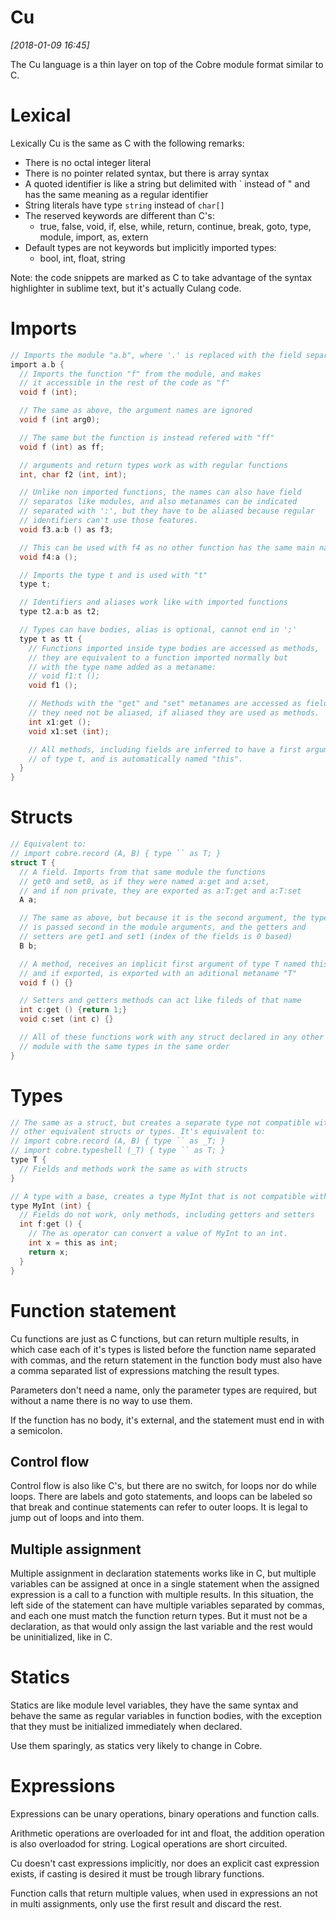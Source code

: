# Cu

*[2018-01-09 16:45]*

The Cu language is a thin layer on top of the Cobre module format similar to C.

# Lexical

Lexically Cu is the same as C with the following remarks:

- There is no octal integer literal
- There is no pointer related syntax, but there is array syntax
- A quoted identifier is like a string but delimited with \` instead of " and has the same meaning as a regular identifier
- String literals have type `string` instead of `char[]`
- The reserved keywords are different than C's:
  + true, false, void, if, else, while, return, continue, break, goto, type, module, import, as, extern
- Default types are not keywords but implicitly imported types:
  + bool, int, float, string

Note: the code snippets are marked as C to take advantage of the syntax highlighter in sublime text, but it's actually Culang code.


# Imports

~~~c
// Imports the module "a.b", where '.' is replaced with the field separator
import a.b {
  // Imports the function "f" from the module, and makes
  // it accessible in the rest of the code as "f"
  void f (int);

  // The same as above, the argument names are ignored
  void f (int arg0);

  // The same but the function is instead refered with "ff"
  void f (int) as ff;

  // arguments and return types work as with regular functions
  int, char f2 (int, int);

  // Unlike non imported functions, the names can also have field
  // separatos like modules, and also metanames can be indicated
  // separated with ':', but they have to be aliased because regular
  // identifiers can't use those features.
  void f3.a:b () as f3;

  // This can be used with f4 as no other function has the same main name
  void f4:a ();

  // Imports the type t and is used with "t"
  type t;

  // Identifiers and aliases work like with imported functions
  type t2.a:b as t2;

  // Types can have bodies, alias is optional, cannot end in ';'
  type t as tt {
    // Functions imported inside type bodies are accessed as methods,
    // they are equivalent to a function imported normally but
    // with the type name added as a metaname:
    // void f1:t ();
    void f1 ();

    // Methods with the "get" and "set" metanames are accessed as fields,
    // they need not be aliased, if aliased they are used as methods.
    int x1:get ();
    void x1:set (int);

    // All methods, including fields are inferred to have a first argument
    // of type t, and is automatically named "this".
  }
}
~~~

# Structs

~~~c
// Equivalent to:
// import cobre.record (A, B) { type `` as T; }
struct T {
  // A field. Imports from that same module the functions
  // get0 and set0, as if they were named a:get and a:set,
  // and if non private, they are exported as a:T:get and a:T:set
  A a;

  // The same as above, but because it is the second argument, the type B
  // is passed second in the module arguments, and the getters and
  // setters are get1 and set1 (index of the fields is 0 based)
  B b;

  // A method, receives an implicit first argument of type T named this,
  // and if exported, is exported with an aditional metaname "T"
  void f () {}

  // Setters and getters methods can act like fileds of that name
  int c:get () {return 1;}
  void c:set (int c) {}

  // All of these functions work with any struct declared in any other
  // module with the same types in the same order
}
~~~

# Types

~~~c
// The same as a struct, but creates a separate type not compatible with
// other equivalent structs or types. It's equivalent to:
// import cobre.record (A, B) { type `` as _T; }
// import cobre.typeshell (_T) { type `` as T; }
type T {
  // Fields and methods work the same as with structs
}

// A type with a base, creates a type MyInt that is not compatible with int
type MyInt (int) {
  // Fields do not work, only methods, including getters and setters
  int f:get () {
    // The as operator can convert a value of MyInt to an int.
    int x = this as int;
    return x;
  }
}
~~~

# Function statement

Cu functions are just as C functions, but can return multiple results, in which case each of it's types is listed before the function name separated with commas, and the return statement in the function body must also have a comma separated list of expressions matching the result types.

Parameters don't need a name, only the parameter types are required, but without a name there is no way to use them.

If the function has no body, it's external, and the statement must end in with a semicolon.

## Control flow

Control flow is also like C's, but there are no switch, for loops nor do while loops. There are labels and goto statements, and loops can be labeled so that break and continue statements can refer to outer loops. It is legal to jump out of loops and into them.

## Multiple assignment

Multiple assignment in declaration statements works like in C, but multiple variables can be assigned at once in a single statement when the assigned expression is a call to a function with multiple results. In this situation, the left side of the statement can have multiple variables separated by commas, and each one must match the function return types. But it must not be a declaration, as that would only assign the last variable and the rest would be uninitialized, like in C.

# Statics

Statics are like module level variables, they have the same syntax and behave the same as regular variables in function bodies, with the exception that they must be initialized immediately when declared.

Use them sparingly, as statics very likely to change in Cobre.

# Expressions

Expressions can be unary operations, binary operations and function calls.

Arithmetic operations are overloaded for int and float, the addition operation is also overloadod for string. Logical operations are short circuited.

Cu doesn't cast expressions implicitly, nor does an explicit cast expression exists, if casting is desired it must be trough library functions.

Function calls that return multiple values, when used in expressions an not in multi assignments, only use the first result and discard the rest.